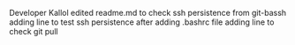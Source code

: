 Developer Kallol edited readme.md to check ssh persistence from git-bassh
adding line to test ssh persistence after adding .bashrc file
adding line to check git pull
